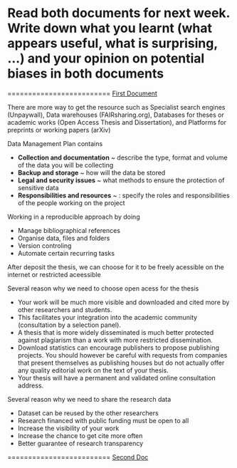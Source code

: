 # Read both documents for next week. Write down what you learnt (what appears useful, what is surprising, …) and your opinion on potential biases in both documents

=========================
[First Document](https://digitalscience.figshare.com/articles/report/The_State_of_Open_Data_2023/24428194)

There are more way to get the resource such as Specialist search engines (Unpaywall), Data warehouses (FAIRsharing.org), Databases for theses or academic works (Open Access Thesis and Dissertation), and Platforms for preprints or working papers (arXiv)

Data Management Plan contains

- **Collection and documentation** ~  describe the type, format and volume of the data you will be collecting
- **Backup and storage** ~ how will the data be stored
- **Legal and security issues** ~ what methods to ensure the protection of sensitive data
- **Responsibilities and resources** ~ : specify the roles and responsibilities of the people working on the project

Working in a reproducible approach by doing

- Manage bibliographical references
- Organise data, files and folders
- Version controling
- Automate certain recurring tasks

After deposit the thesis, we can choose for it to be freely acessible on the internet or restricted aceessible

Several reason why we need to choose open acess for the thesis

- Your work will be much more visible and downloaded and cited more by other researchers and students.
- This facilitates your integration into the academic community (consultation by a selection panel).
- A thesis that is more widely disseminated is much better protected against plagiarism than a work with more restricted dissemination.
- Download statistics can encourage publishers to propose publishing projects. You should however be careful with requests from companies that present themselves as publishing houses but do not actually offer any quality editorial work on the text of your thesis.
- Your thesis will have a permanent and validated online consultation address.

Several reason why we need to share the research data

- Dataset can be reused by the other researchers
- Research financed with public funding must be open to all
- Increase the visibility of your work
- Increase the chance to get cite more often
- Better guarantee of research transparency

=========================
[Second Doc](https://www.ouvrirlascience.fr/passport-for-open-science-a-practical-guide-for-phd-students/)











